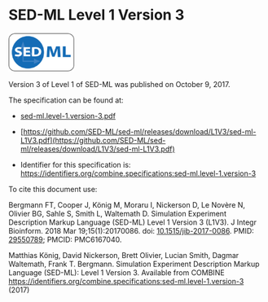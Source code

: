 # SED-ML Level 1 Version 3
<img src="./files/sed-ml.png" alt="SED-ML logo" height="75"/>

Version 3 of Level 1 of SED-ML was published on October 9, 2017.

The specification can be found at:

* [sed-ml.level-1.version-3.pdf](./files/sed-ml.level-1.version-3.pdf)
* [https://github.com/SED-ML/sed-ml/releases/download/L1V3/sed-ml-L1V3.pdf](https://github.com/SED-ML/sed-ml/releases/download/L1V3/sed-ml-L1V3.pdf)

* Identifier for this specification is: https://identifiers.org/combine.specifications:sed-ml.level-1.version-3

To cite this document use:

Bergmann FT, Cooper J, König M, Moraru I, Nickerson D, Le Novère N, Olivier BG, Sahle S, Smith L, Waltemath D. Simulation Experiment Description Markup Language (SED-ML) Level 1 Version 3 (L1V3). J Integr Bioinform. 2018 Mar 19;15(1):20170086. doi: [10.1515/jib-2017-0086](https://doi.org/10.1515/jib-2017-0086). PMID: [29550789](http://identifier.org/pubmed/29550789); PMCID: PMC6167040.

Matthias König, David Nickerson, Brett Olivier, Lucian Smith, Dagmar Waltemath, Frank T. Bergmann. Simulation Experiment Description Markup Language (SED-ML): Level 1 Version 3. Available from COMBINE <https://identifiers.org/combine.specifications:sed-ml.level-1.version-3> (2017)